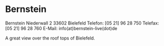 # Bernstein

Bernstein
Niederwall 2
33602 Bielefeld
Telefon: [05 21] 96 28 750
Telefax: [05 21] 96 28 760
E-Mail: info(at)bernstein-live(dot)de 

A great view over the roof tops of Bielefeld.